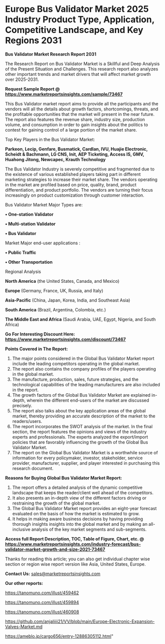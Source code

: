  # Europe Bus Validator Market 2025 Industry Product Type, Application, Competitive Landscape, and Key Regions 2031

<strong>Bus Validator Market Research Report 2031</strong>

The Research Report on Bus Validator Market is a Skillful and Deep Analysis of the Present Situation and Challenges. This research report also analyzes other important trends and market drivers that will affect market growth over 2025-2031.

<strong>Request Sample Report @ <a href=https://www.marketreportsinsights.com/sample/73467>https://www.marketreportsinsights.com/sample/73467</a></strong>

This Bus Validator market report aims to provide all the participants and the vendors will all the details about growth factors, shortcomings, threats, and the profitable opportunities that the market will present in the near future. The report also features the revenue share, industry size, production volume, and consumption in order to gain insights about the politics to contest for gaining control of a large portion of the market share.

Top Key Players in the Bus Validator Market:

<strong>Parkeon, Lecip, Genfare, Busmatick, Cardlan, IVU, Huajie Electronic, Scheidt & Bachmann, LG CNS, Init, AEP Ticketing, Access IS, GMV, Huahong Jitong, Newcapec, Krauth Technology</strong>

The Bus Validator Industry is severely competitive and fragmented due to the existence of various established players taking part in different marketing strategies to increase their market share. The vendors operating in the market are profiled based on price, quality, brand, product differentiation, and product portfolio. The vendors are turning their focus increasingly on product customization through customer interaction.

Bus Validator Market Major Types are:

<strong>• One-station Validator

• Multi-station Validator

• Bus Validator</strong>

Market Major end-user applications :

<strong>• Public Traffic

• Other Transportation</strong>

Regional Analysis

</u><strong><b>North America</b></strong> (the United States, Canada, and Mexico)

<strong><b>Europe </b></strong>(Germany, France, UK, Russia, and Italy)

<strong><b>Asia-Pacific</b></strong> (China, Japan, Korea, India, and Southeast Asia)

<strong><b>South America</b></strong> (Brazil, Argentina, Colombia, etc.)

<strong><b>The Middle East and Africa</b></strong> (Saudi Arabia, UAE, Egypt, Nigeria, and South Africa)

<strong>Go For Interesting Discount Here: <a href=https://www.marketreportsinsights.com/discount/73467>https://www.marketreportsinsights.com/discount/73467</a></strong>

<strong>Points Covered in The Report:</strong>
<ol>
  <li>The major points considered in the Global Bus Validator Market report include the leading competitors operating in the global market.</li>
  <li>The report also contains the company profiles of the players operating in the global market.</li>
  <li>The manufacture, production, sales, future strategies, and the technological capabilities of the leading manufacturers are also included in the report.</li>
  <li>The growth factors of the Global Bus Validator Market are explained in-depth, wherein the different end-users of the market are discussed precisely.</li>
  <li>The report also talks about the key application areas of the global market, thereby providing an accurate description of the market to the readers/users.</li>
  <li>The report incorporates the SWOT analysis of the market. In the final section, the report features the opinions and views of the industry experts and professionals. The experts analyzed the export/import policies that are favorably influencing the growth of the Global Bus Validator Market.</li>
  <li>The report on the Global Bus Validator Market is a worthwhile source of information for every policymaker, investor, stakeholder, service provider, manufacturer, supplier, and player interested in purchasing this research document.</li>
</ol>
<strong>Reasons for Buying Global Bus Validator Market Report:</strong>

<ol>
  <li>The report offers a detailed analysis of the dynamic competitive landscape that keeps the reader/client well ahead of the competitors.</li>
  <li>It also presents an in-depth view of the different factors driving or restraining the growth of the global market.</li>
  <li>The Global Bus Validator Market report provides an eight-year forecast evaluated on the basis of how the market is estimated to grow.</li>
  <li>It helps in making aware business decisions by having providing thorough insights insights into the global market and by making an all-inclusive analysis of the key market segments and sub-segments.</li>
</ol>
<strong>Access full Report Description, TOC, Table of Figure, Chart, etc. @ <a href=https://www.marketreportsinsights.com/industry-forecast/bus-validator-market-growth-and-size-2021-73467>https://www.marketreportsinsights.com/industry-forecast/bus-validator-market-growth-and-size-2021-73467</a></strong>


Thanks for reading this article; you can also get individual chapter wise section or region wise report version like Asia, United States, Europe.

<strong>Contact Us:</strong>
sales@marketreportsinsights.com

<strong>Our other reports:</strong>

<a href=https://tanomuno.com/illust/459462>https://tanomuno.com/illust/459462</a>

<a href=https://tanomuno.com/illust/459894>https://tanomuno.com/illust/459894</a>

<a href=https://tanomuno.com/illust/460908>https://tanomuno.com/illust/460908</a>

<a href=https://github.com/anjaliiii21/VV/blob/main/Europe-Electronic-Expansion-Valves-Market.md>https://github.com/anjaliiii21/VV/blob/main/Europe-Electronic-Expansion-Valves-Market.md</a>

<a href=https://ameblo.jp/cargo656/entry-12886305112.html>https://ameblo.jp/cargo656/entry-12886305112.html</a>"
